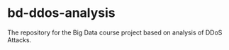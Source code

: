 # bd-ddos-analysis
The repository for the Big Data course project based on analysis of DDoS Attacks.
